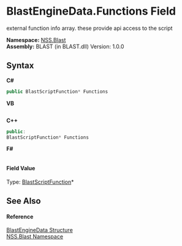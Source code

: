 # BlastEngineData.Functions Field
 

external function info array. these provide api access to the script

**Namespace:**&nbsp;<a href="88b55311-4a89-0894-e27a-e157e443c7f7">NSS.Blast</a><br />**Assembly:**&nbsp;BLAST (in BLAST.dll) Version: 1.0.0

## Syntax

**C#**<br />
``` C#
public BlastScriptFunction* Functions
```

**VB**<br />
``` VB

```

**C++**<br />
``` C++
public:
BlastScriptFunction* Functions
```

**F#**<br />
``` F#

```


#### Field Value
Type: <a href="4c6d14f4-14ae-a622-3763-13b615f5d263">BlastScriptFunction</a>*

## See Also


#### Reference
<a href="54e0839f-a7d2-83ae-b999-168019175d84">BlastEngineData Structure</a><br /><a href="88b55311-4a89-0894-e27a-e157e443c7f7">NSS.Blast Namespace</a><br />